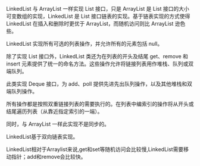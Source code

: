 LinkedList 与 ArrayList 一样实现 List 接口，只是 ArrayList 是 List 接口的大小可变数组的实现，LinkedList 是 List 接口链表的实现。基于链表实现的方式使得 LinkedList 在插入和删除时更优于 ArrayList，而随机访问则比 ArrayList 逊色些。

LinkedList 实现所有可选的列表操作，并允许所有的元素包括 null。

除了实现 List 接口外，LinkedList 类还为在列表的开头及结尾 get、remove 和 insert 元素提供了统一的命名方法。这些操作允许将链接列表用作堆栈、队列或双端队列。

此类实现 Deque 接口，为 add、poll 提供先进先出队列操作，以及其他堆栈和双端队列操作。

所有操作都是按照双重链接列表的需要执行的。在列表中编索引的操作将从开头或结尾遍历列表（从靠近指定索引的一端）。

同时，与 ArrayList 一样此实现不是同步的。

LinkedList基于双向链表实现。

LinkedList相对于Arraylist来说,get和set等随机访问会比较慢,LinkedList需要移动指针；add和remove会比较快。


